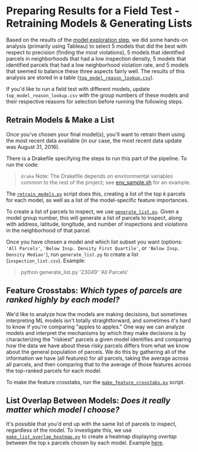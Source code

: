 # Preparing Results for a Field Test - Retraining Models & Generating Lists
Based on the results of the [model exploration step](../model_exploration/), 
we did some hands-on analysis (primarily using Tableau) to select 5 models 
that did the best with respect to precision (finding the 
most violations), 5 models that identified parcels in neighborhoods that had a low
inspection density, 5 models that identified parcels that had a low
neighborhood violation rate, and 5 models that seemed to balance these three 
aspects fairly well. The results of this analysis are stored in a table 
([`top_model_reason_lookup.csv`](top_model_reason_lookup.csv)).

If you'd like to run a field test with different models, update 
`top_model_reason_lookup.csv` with the group numbers of these models and their 
respective reasons for selection before running the following steps.

## Retrain Models & Make a List
Once you've chosen your final model(s), you'll want to retrain them using 
the most recent data available (in our case, the most recent data update was August 31,
2016). 

There is a Drakefile specifying the steps to run this part of the pipeline.
To run the code:
> `drake` 
Note: The Drakefile depends on environmental variables common to the rest of the 
project; see [env_sample.sh](../../env_sample.sh) for an example.

The [`retrain_models.py`](retrain_models.py) script does this, creating
a list of the top *k* parcels for each model, as well as a list of the 
model-specific feature importances.

To create a list of parcels to inspect, we use [`generate_list.py`](generate_list.py). 
Given a model group number, this will generate a list of parcels to inspect, 
along with address, latitude, longitude, and number of inspections and violations in 
the neighborhood of that parcel.

Once you have chosen a model and which list subset you want (options: `'All Parcels'`, 
`'Below Insp. Density First Quartile'`, or `'Below Insp. Density Median'`), run
`generate_list.py` to create a list (`inspection_list.csv`). Example: 
> python generate_list.py '23049' 'All Parcels'

## Feature Crosstabs: **_Which types of parcels are ranked highly by each model?_**
We'd like to analyze how the models are making decisions, but sometimes 
interpreting ML models isn't totally straightforward, and sometimes it's 
hard to know if you're comparing "apples to apples." One way we can analyze models
and interpret the mechanisms by which they make decisions is by characterizing the 
"riskiest" parcels a given model identifies and comparing how the data we have about
these risky parcels differs from what we know about the general population of parcels. We do
this by gathering all of the information we have (all features) for all 
parcels, taking the average across all parcels, and then comparing that to
the average of those features across the top-ranked parcels for each model.  

To make the feature crosstabs, run the [`make_feature_crosstabs.py`](make_feature_crosstabs.py)
script. 

## List Overlap Between Models: **_Does it really matter which model I choose?_**
It's possible that you'd end up with the same list of parcels to inspect, 
regardless of the model. To investigate this, we use [`make_list_overlap_heatmap.py`](make_list_overlap_heatmap.py)
to create a heatmap displaying *overlap* between the top `k` parcels chosen 
by each model. Example [here](list_overlap_heatmap.png).

